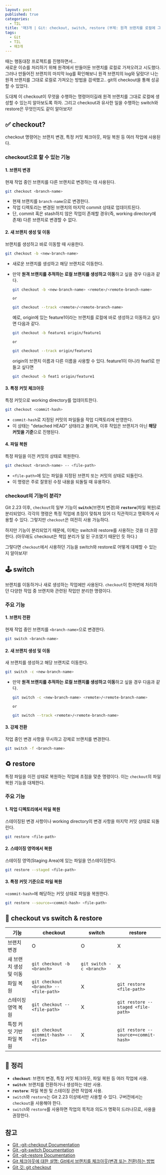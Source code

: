 ```yaml
---
layout: post
published: true
categories:
  - TIL
title: '매3개 | Git: checkout, switch, restore (부제: 원격 브랜치를 로컬에 그대로 생성하기)'
tags:
  - Git
  - TIL
  - 매3개
---
```


때는 행동대장 프로젝트를 진행하면서...  
새로운 이슈를 처리하기 위해 원격에서 만들어둔 브랜치를 로컬로 가져오려고 시도했다. 그러나 만들어진 브랜치의 마지막 log를 확인해보니 원격 브랜치의 log와 달랐다! 나는 원격 브랜치를 그대로 로컬로 가져오는 방법을 검색했고.. git의 checkout을 통해 성공할 수 있었다.

도대체 이 checkout이 무엇을 수행하는 명령어이길래 원격 브랜치를 그대로 로컬에 생성할 수 있는지 알아보도록 하자. 그리고 checkout과 유사한 일을 수행하는 switch와 restore은 무엇인지도 같이 알아보자!

## ✅ checkout?

checkout 명령어는 브랜치 변경, 특정 커밋 체크아웃, 파일 복원 등 여러 작업에 사용된다.

### checkout으로 할 수 있는 기능

#### 1. 브랜치 변경

현재 작업 중인 브랜치를 다른 브랜치로 변경하는 데 사용된다.

```bash
git checkout <branch-name>
```

- 현재 브랜치를 `branch-name`으로 변경한다.
- 작업 디렉토리는 변경된 브랜치의 마지막 commit 상태로 업데이트된다.
- 단, commit 혹은 stash하지 않은 작업이 존재할 경우(즉, working directory에 존재) 다른 브랜치로 변경할 수 없다.

#### 2. 새 브랜치 생성 및 이동

브랜치를 생성하고 바로 이동할 때 사용한다.

```bash
git checkout -b <new-branch-name>
```

- 새로운 브랜치를 생성하고 해당 브랜치로 이동한다.
- 만약 **원격 브랜치를 추적하는 로컬 브랜치를 생성하고 이동**하고 싶을 경우 다음과 같다.

  ```bash
  git checkout -b <new-branch-name> <remote>/<remote-branch-name>

  or

  git checkout --track <remote>/<remote-branch-name>
  ```

  예로, origin에 있는 feature1이라는 브랜치를 로컬에 바로 생성하고 이동하고 싶다면 다음과 같다.

  ```bash
  git checkout -b feature1 origin/feature1

  or

  git checkout --track origin/feature1
  ```

  origin의 브랜치 이름과 다른 이름을 사용할 수 있다. feature1이 아니라 feat1로 만들고 싶다면

  ```bash
  git checkout -b feat1 origin/feature1
  ```

#### 3. 특정 커밋 체크아웃

특정 커밋으로 working directory를 업데이트한다.

```bash
git checkout <commit-hash>
```

- `commit-hash`로 지정된 커밋의 파일들을 작업 디렉토리에 반영한다.
- 이 상태는 "detached HEAD" 상태라고 불리며, 이후 작업은 브랜치가 아닌 **해당 커밋을 기준**으로 진행된다.

#### 4. 파일 복원

특정 파일을 이전 커밋의 상태로 복원한다.

```bash
git checkout <branch-name> -- <file-path>
```

- `<file-path>`에 있는 파일을 지정된 브랜치 또는 커밋의 상태로 되돌린다.
- 이 명령은 주로 잘못된 수정 내용을 되돌릴 때 유용하다.

### checkout의 기능이 분리?

Git 2.23 이후, `checkout`의 일부 기능이 **`switch`**(브랜치 변경)와 **`restore`**(파일 복원)로 분리되었다. 각각의 명령은 특정 작업에 초점이 맞춰져 있어 더 직관적이고 명확하게 사용할 수 있다. 그렇지만 `checkout`은 여전히 사용 가능하다.

하지만 기능이 분리되었기 때문에, 이제는 switch와 restore를 사용하는 것을 더 권장한다. (아무래도 checkout은 책임 분리가 덜 된 구조였기 때문인 듯 하다.)

그렇다면 `checkout`에서 사용하던 기능을 switch와 restore로 어떻게 대체할 수 있는지 알아보자!

## 🕹️ switch

브랜치를 이동하거나 새로 생성하는 작업에만 사용된다. `checkout`이 한꺼번에 처리하던 다양한 작업 중 브랜치와 관련된 작업만 분리한 명령이다.

### 주요 기능

#### 1. 브랜치 전환

현재 작업 중인 브랜치를 `<branch-name>`으로 변경한다.

```bash
git switch <branch-name>
```

#### 2. 새 브랜치 생성 및 이동

새 브랜치를 생성하고 해당 브랜치로 이동한다.

```bash
git switch -c <new-branch-name>
```

- 만약 **원격 브랜치를 추적하는 로컬 브랜치를 생성하고 이동**하고 싶을 경우 다음과 같다.

  ```bash
  git switch -c <new-branch-name> <remote>/<remote-branch-name>

  or

  git switch --track <remote>/<remote-branch-name>
  ```

#### 3. 강제 전환

작업 중인 변경 사항을 무시하고 강제로 브랜치를 변경한다.

```bash
git switch -f <branch-name>
```

## ♻️ restore

특정 파일을 이전 상태로 복원하는 작업에 초점을 맞춘 명령이다. 이는 `checkout`의 파일 복원 기능을 대체한다.

### 주요 기능

#### 1. 작업 디렉토리에서 파일 복원

스테이징된 변경 사항이나 working directory의 변경 사항을 마지막 커밋 상태로 되돌린다.

```bash
git restore <file-path>
```

#### 2. 스테이징 영역에서 복원

스테이징 영역(Staging Area)에 있는 파일을 언스테이징한다.

```bash
git restore --staged <file-path>
```

#### 3. 특정 커밋 기준으로 파일 복원

`<commit-hash>`에 해당하는 커밋 상태로 파일을 복원한다.

```bash
git restore --source=<commit-hash> <file-path>
```

## 🥊 checkout vs switch & restore

| **기능**                 | **checkout**                           | **switch**               | **restore**                          |
| ------------------------ | -------------------------------------- | ------------------------ | ------------------------------------ |
| 브랜치 변경              | O                                      | O                        | X                                    |
| 새 브랜치 생성 및 이동   | `git checkout -b <branch>`             | `git switch -c <branch>` | X                                    |
| 파일 복원                | `git checkout <branch> -- <file-path>` | X                        | `git restore <file-path>`            |
| 스테이징 영역 복원       | `git checkout -- <file-path>`          | X                        | `git restore --staged <file-path>`   |
| 특정 커밋 기반 파일 복원 | `git checkout <commit-hash> -- <file>` | X                        | `git restore --source=<commit-hash>` |

## 📝 정리

- **`checkout`**: 브랜치 변경, 특정 커밋 체크아웃, 파일 복원 등 여러 작업에 사용.
- **`switch`**: 브랜치를 전환하거나 생성하는 데만 사용.
- **`restore`**: 파일 복원 및 스테이징 관련 작업에 사용.
- `switch`와 `restore`는 Git 2.23 이상에서만 사용할 수 있다. 구버전에서는 `checkout`을 사용해야 한다.
- `switch`와 `restore`를 사용하면 작업의 목적과 의도가 명확히 드러나므로, 사용을 권장한다.

## 참고

- [Git -git-checkout Documentation](https://git-scm.com/docs/git-checkout)
- [Git -git-switch Documentation](https://git-scm.com/docs/git-switch)
- [Git -git-restore Documentation](https://git-scm.com/docs/git-restore)
- [Git 체크아웃에 대한 설명: Git에서 브랜치를 체크아웃(변경 또는 전환)하는 방법](https://www.freecodecamp.org/korean/news/git-cekeuause-daehan-seolmyeong-giteseo-beuraencireul-cekeuaus-byeongyeong-ddoneun-jeonhwan-haneun-bangbeob/)
- [Git 깃: git checkout](https://zoosso.tistory.com/729)
